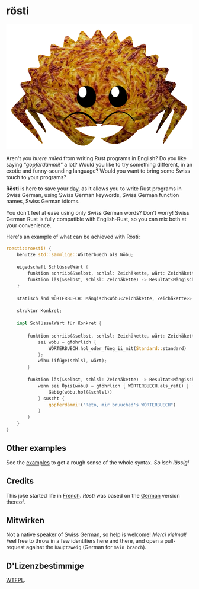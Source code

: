 # rösti

<p align="center"><img src="ferris_roesti.png" alt="Roesti mascot"></p>

Aren't you _huere müed_ from writing Rust programs in English? Do you like saying
*"gopferdämmi!"* a lot? Would you like to try something different, in an exotic and
funny-sounding language? Would you want to bring some Swiss touch to your
programs?

**Rösti** is here to save your day, as it allows you to
write Rust programs in Swiss German, using Swiss German keywords, Swiss German
function names, Swiss German idioms.

You don't feel at ease using only Swiss German words? Don't worry!
Swiss German Rust is fully compatible with English-Rust, so you can mix both at your
convenience.

Here's an example of what can be achieved with Rösti:

```rust
roesti::roesti! {
    benutze std::sammlige::Wörterbuech als Wöbu;

    eigedschaft SchlüsselWärt {
        funktion schriib(&selbst, schlsl: Zeichäkette, wärt: Zeichäkette);
        funktion läs(&selbst, schlsl: Zeichäkette) -> Resultat<Mängisch<&Zeichäkette>, Zeichäkette>;
    }

    statisch änd WÖRTERBUECH: Mängisch<Wöbu<Zeichäkette, Zeichäkette>> = Nüüt;

    struktur Konkret;

    impl SchlüsselWärt für Konkret {

        funktion schriib(&selbst, schlsl: Zeichäkette, wärt: Zeichäkette) {
            sei wöbu = gföhrlich {
                WÖRTERBUECH.hol_oder_füeg_ii_mit(Standard::standard)
            };
            wöbu.iifüge(schlsl, wärt);
        }

        funktion läs(&selbst, schlsl: Zeichäkette) -> Resultat<Mängisch<&Zeichäkette>, Zeichäkette> {
            wenn sei Öpis(wöbu) = gföhrlich { WÖRTERBUECH.als_ref() } {
                Gäbig(wöbu.hol(&schlsl))
            } suscht {
                gopferdämmi!("Reto, mir bruuched's WÖRTERBUECH")
            }
        }
    }
}
```

## Other examples

See the [examples](./examples/src/main.rs) to get a rough sense of the whole
syntax. *So isch lässig!*

## Credits

This joke started life in [French](https://github.com/bnjbvr/rouille). *Rösti* was based on the [German](https://github.com/michidk/rost) version thereof.

## Mitwirken

Not a native speaker of Swiss German, so help is welcome! *Merci vielmal!*
Feel free to throw in a few identifiers here and there, and open a
pull-request against the `hauptzweig` (German for `main branch`).

## D'Lizenzbestimmige

[WTFPL](http://www.wtfpl.net/).

